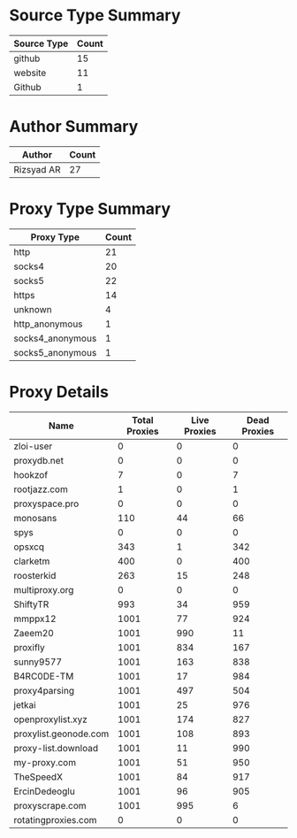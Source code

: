 # Source Type Summary

| Source Type | Count |
|-------------|-------|
| github | 15 |
| website | 11 |
| Github | 1 |


# Author Summary

| Author | Count |
|--------|-------|
| Rizsyad AR | 27 |


# Proxy Type Summary

| Proxy Type | Count |
|------------|-------|
| http | 21 |
| socks4 | 20 |
| socks5 | 22 |
| https | 14 |
| unknown | 4 |
| http_anonymous | 1 |
| socks4_anonymous | 1 |
| socks5_anonymous | 1 |


# Proxy Details

| Name | Total Proxies | Live Proxies | Dead Proxies |
|------|---------------|--------------|---------------|
| zloi-user | 0 | 0 | 0 |
| proxydb.net | 0 | 0 | 0 |
| hookzof | 7 | 0 | 7 |
| rootjazz.com | 1 | 0 | 1 |
| proxyspace.pro | 0 | 0 | 0 |
| monosans | 110 | 44 | 66 |
| spys | 0 | 0 | 0 |
| opsxcq | 343 | 1 | 342 |
| clarketm | 400 | 0 | 400 |
| roosterkid | 263 | 15 | 248 |
| multiproxy.org | 0 | 0 | 0 |
| ShiftyTR | 993 | 34 | 959 |
| mmppx12 | 1001 | 77 | 924 |
| Zaeem20 | 1001 | 990 | 11 |
| proxifly | 1001 | 834 | 167 |
| sunny9577 | 1001 | 163 | 838 |
| B4RC0DE-TM | 1001 | 17 | 984 |
| proxy4parsing | 1001 | 497 | 504 |
| jetkai | 1001 | 25 | 976 |
| openproxylist.xyz | 1001 | 174 | 827 |
| proxylist.geonode.com | 1001 | 108 | 893 |
| proxy-list.download | 1001 | 11 | 990 |
| my-proxy.com | 1001 | 51 | 950 |
| TheSpeedX | 1001 | 84 | 917 |
| ErcinDedeoglu | 1001 | 96 | 905 |
| proxyscrape.com | 1001 | 995 | 6 |
| rotatingproxies.com | 0 | 0 | 0 |
